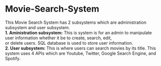 # Movie-Search-System
This Movie Search System has 2 subsystems which are administration subsystem and user subsystem. <br>
<b>1. Aministration subsystem:</b> This is system is for an admin to manipulate user information whether it be to create, search, edit, <br>
	or delete users. SQL database is used to store user information. <br>
<b>2. User subsystem:</b> This is where users can search movies by its title. This system uses 4 APIs which are 
										 Youtube, Twitter, Google Search Engine, and Spotify.
